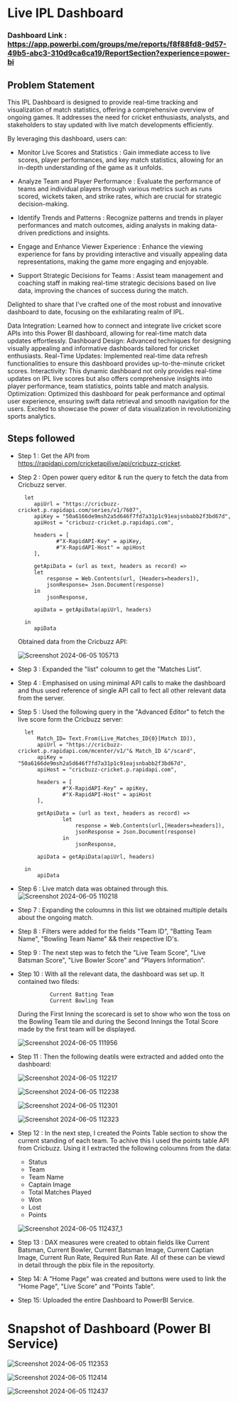 # Live IPL Dashboard

### Dashboard Link : https://app.powerbi.com/groups/me/reports/f8f88fd8-9d57-49b5-abc3-310d9ca6ca19/ReportSection?experience=power-bi

## Problem Statement

This IPL Dashboard is designed to provide real-time tracking and visualization of match statistics, offering a comprehensive overview of ongoing games. It addresses the need for cricket enthusiasts, analysts, and stakeholders to stay updated with live match developments efficiently.

By leveraging this dashboard, users can:

- Monitor Live Scores and Statistics : Gain immediate access to live scores, player performances, and key match statistics, allowing for an in-depth understanding of the game as it unfolds.

- Analyze Team and Player Performance : Evaluate the performance of teams and individual players through various metrics such as runs scored, wickets taken, and strike rates, which are crucial for strategic decision-making.

- Identify Trends and Patterns : Recognize patterns and trends in player performances and match outcomes, aiding analysts in making data-driven predictions and insights.

- Engage and Enhance Viewer Experience : Enhance the viewing experience for fans by providing interactive and visually appealing data representations, making the game more engaging and enjoyable.

- Support Strategic Decisions for Teams : Assist team management and coaching staff in making real-time strategic decisions based on live data, improving the chances of success during the match.

Delighted to share that I've crafted one of the most robust and innovative dashboard to date, focusing on the exhilarating realm of IPL.

Data Integration: Learned how to connect and integrate live cricket score APIs into this Power BI dashboard, allowing for real-time match data updates effortlessly. Dashboard Design: Advanced techniques for designing visually appealing and informative dashboards tailored for cricket enthusiasts. Real-Time Updates: Implemented real-time data refresh functionalities to ensure this dashboard provides up-to-the-minute cricket scores. Interactivity: This dynamic dashboard not only provides real-time updates on IPL live scores but also offers comprehensive insights into player performance, team statistics, points table and match analysis. Optimization: Optimized this dashboard for peak performance and optimal user experience, ensuring swift data retrieval and smooth navigation for the users. Excited to showcase the power of data visualization in revolutionizing sports analytics.

## Steps followed 

- Step 1 : Get the API from https://rapidapi.com/cricketapilive/api/cricbuzz-cricket.
- Step 2 : Open power query editor & run the query to fetch the data from Cricbuzz server.
       
        let
           apiUrl = "https://cricbuzz-cricket.p.rapidapi.com/series/v1/7607",
           apiKey = "50a6166de9msh2a5d646f7fd7a31p1c91eajsnbabb2f3bd67d",
           apiHost = "cricbuzz-cricket.p.rapidapi.com",
    
           headers = [
                  #"X-RapidAPI-Key" = apiKey,
                  #"X-RapidAPI-Host" = apiHost
           ],

           getApiData = (url as text, headers as record) =>
           let 
               response = Web.Contents(url, [Headers=headers]),
               jsonResponse= Json.Document(response)
           in
               jsonResponse,
    
           apiData = getApiData(apiUrl, headers)

        in
           apiData
        
    Obtained data from the Cricbuzz API:

    ![Screenshot 2024-06-05 105713](https://github.com/Abtg08/Live-IPL-Dashboard/assets/87989296/799cb61b-b0cf-4911-9d5f-56a48bc2bb40)

        
- Step 3 : Expanded the "list" coloumn to get the "Matches List".
- Step 4 : Emphasised on using minimal API calls to make the dashboard and thus used reference of single API call to  fect all other relevant data from the server.
- Step 5 : Used the following query in the "Advanced Editor" to fetch the live score form the Cricbuzz server:
       
        let
            Match_ID= Text.From(Live_Matches_ID{0}[Match ID]),
            apiUrl = "https://cricbuzz-cricket.p.rapidapi.com/mcenter/v1/"& Match_ID &"/scard",
            apiKey = "50a6166de9msh2a5d646f7fd7a31p1c91eajsnbabb2f3bd67d",
            apiHost = "cricbuzz-cricket.p.rapidapi.com",
    
            headers = [
                    #"X-RapidAPI-Key" = apiKey,
                    #"X-RapidAPI-Host" = apiHost
            ],

            getApiData = (url as text, headers as record) =>
                    let 
                        response = Web.Contents(url,[Headers=headers]),
                        jsonResponse = Json.Document(response)
                    in
                        jsonResponse,
    
            apiData = getApiData(apiUrl, headers)
        
        in
            apiData
        
- Step 6 : Live match data was obtained through this.
    ![Screenshot 2024-06-05 110218](https://github.com/Abtg08/Live-IPL-Dashboard/assets/87989296/c01acb48-bc52-47bf-b5f7-6d18699b8a3c)

- Step 7 : Expanding the coloumns in this list we obtained multiple details about the ongoing match.

- Step 8 : Filters were added for the fields "Team ID", "Batting Team Name", "Bowling Team Name" && their respective ID's.

- Step 9 : The next step was to fetch the "Live Team Score", "Live Batsman Score", "Live Bowler Score" and "Players Information".

- Step 10 : With all the relevant data, the dashboard was set up. It contained two fileds: 
    
                Current Batting Team 
                Current Bowling Team
    
    During the First Inning the scorecard is set to show who won the toss on the Bowling Team tile and during the Second Innings the Total Score made by the first team will be displayed.

    ![Screenshot 2024-06-05 111956](https://github.com/Abtg08/Live-IPL-Dashboard/assets/87989296/6d2f528c-a31f-4ab6-aa64-54307af4c7f6) 

- Step 11 : Then the following deatils were extracted and added onto the dashboard:

    ![Screenshot 2024-06-05 112217](https://github.com/Abtg08/Live-IPL-Dashboard/assets/87989296/d36476fe-3b79-461c-8666-9523d1b46d7c)


    ![Screenshot 2024-06-05 112238](https://github.com/Abtg08/Live-IPL-Dashboard/assets/87989296/3e4e1c17-81d9-42ee-9fce-29b250a31e76)


    ![Screenshot 2024-06-05 112301](https://github.com/Abtg08/Live-IPL-Dashboard/assets/87989296/8e2dc3c2-a9d7-4949-9d71-2164d8d19015)

    ![Screenshot 2024-06-05 112323](https://github.com/Abtg08/Live-IPL-Dashboard/assets/87989296/c0991cf1-d3be-44f9-9fdb-fd84248ad40f)

- Step 12 : In the next step, I created the Points Table section to show the current standing of each team. To achive this I used the points table API from Cricbuzz. Using it I extracted the following coloumns from the data: 
    - Status
    - Team
    - Team Name
    - Captain Image
    - Total Matches Played
    - Won
    - Lost
    - Points 

    ![Screenshot 2024-06-05 112437_1](https://github.com/Abtg08/Live-IPL-Dashboard/assets/87989296/f8eb63d0-31e0-4878-8e85-2cbcf42f47ec)

- Step 13 : DAX measures were created to obtain fields like Current Batsman, Current Bowler, Current Batsman Image, Current Captian Image, Current Run Rate, Required Run Rate. All of these can be viewd in detail through the pbix file in the repositorty.

- Step 14: A "Home Page" was created and buttons were used to link the "Home Page", "Live Score" and "Points Table".

- Step 15: Uploaded the entire Dashboard to PowerBI Service.

# Snapshot of Dashboard (Power BI Service)

![Screenshot 2024-06-05 112353](https://github.com/Abtg08/Live-IPL-Dashboard/assets/87989296/52433144-2023-4573-b953-9c46fc1a90b9)

![Screenshot 2024-06-05 112414](https://github.com/Abtg08/Live-IPL-Dashboard/assets/87989296/8359b8bb-2e67-43f6-897a-ed5a09e01306)

![Screenshot 2024-06-05 112437](https://github.com/Abtg08/Live-IPL-Dashboard/assets/87989296/3519414f-9522-4845-9d94-33af664aeabe) 
